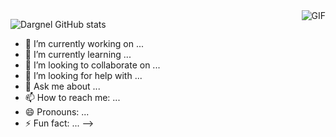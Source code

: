 

<img align="right" alt="GIF" src="https://images8.alphacoders.com/115/thumb-1920-1156488.png" />

![Dargnel GitHub stats](https://github-readme-stats.vercel.app/api?username=Dargnel&show_icons=true&theme=radical)
- 🔭 I’m currently working on ...
- 🌱 I’m currently learning ...
- 👯 I’m looking to collaborate on ...
- 🤔 I’m looking for help with ...
- 💬 Ask me about ...
- 📫 How to reach me: ...
- 😄 Pronouns: ...
- ⚡ Fun fact: ...
-->

